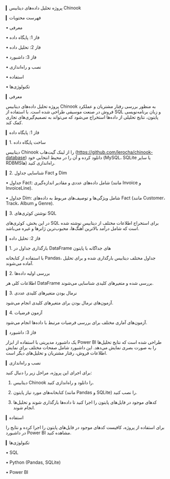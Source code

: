 ▎پروژه تحلیل داده‌های دیتابیس Chinook

▎فهرست محتویات

• معرفی

• فاز 1: پایگاه داده

• فاز 2: تحلیل داده

• فاز 3: داشبورد

• نصب و راه‌اندازی

• استفاده

• تکنولوژی‌ها

▎معرفی

پروژه تحلیل داده‌های دیتابیس Chinook به منظور بررسی رفتار مشتریان و عملکرد فروش در صنعت موسیقی طراحی شده است. با استفاده از SQL و زبان برنامه‌نویسی پایتون، نتایج تحلیلی از داده‌ها استخراج می‌شود که می‌تواند به تصمیم‌گیری‌های تجاری کمک کند.

▎فاز 1: پایگاه داده

▎1. ساخت پایگاه داده

دیتابیس Chinook را از لینک گیت‌هاب (https://github.com/lerocha/chinook-database) دانلود کرده و آن را در محیط انتخابی خود (MySQL، SQLite یا سایر RDBMSها) راه‌اندازی کنید.

▎2. شناسایی جداول Fact و Dim

• جداول Fact: شامل داده‌های عددی و مقادیر اندازه‌گیری (مانند Invoice و InvoiceLine).

• جداول Dim: شامل ویژگی‌ها و توصیف‌های مربوط به داده‌های Fact (مانند Customer، Track، Album و Genre).

▎3. نوشتن کوئری‌های SQL

در این بخش، کوئری‌های SQL برای استخراج اطلاعات مختلف از دیتابیس نوشته شده است که شامل درآمد بالاترین آهنگ‌ها، محبوب‌ترین ژانرها و غیره می‌باشد.

▎فاز 2: تحلیل داده

▎1. بارگذاری جداول در DataFrame های جداگانه با پایتون

با استفاده از کتابخانه Pandas، جداول مختلف دیتابیس بارگذاری شده و برای تحلیل آماده می‌شوند.

▎2. بررسی اولیه داده‌ها

اطلاعات کلی هر DataFrame بررسی شده و متغیرهای کلیدی شناسایی می‌شوند.

▎3. نرمال بودن متغیرهای کلیدی عددی

آزمون‌های نرمال بودن برای متغیرهای کلیدی انجام می‌شود.

▎4. آزمون فرضیات

آزمون‌های آماری مختلف برای بررسی فرضیات مرتبط با داده‌ها انجام می‌شود.

▎فاز 3: داشبورد

یک داشبورد مدیریتی با استفاده از ابزار Power BI طراحی شده است که نتایج تحلیل‌ها را به صورت بصری نمایش می‌دهد. این داشبورد شامل صفحات مختلف برای نمایش اطلاعات فروش، رفتار مشتریان و تحلیل‌های دیگر است.

▎نصب و راه‌اندازی

برای اجرای این پروژه، مراحل زیر را دنبال کنید:

1. دیتابیس Chinook را دانلود و راه‌اندازی کنید.

2. کتابخانه‌های مورد نیاز پایتون (مانند Pandas و SQLite) را نصب کنید.

3. کدهای موجود در فایل‌های پایتون را اجرا کنید تا داده‌ها بارگذاری شوند و تحلیل‌ها انجام شوند.

▎استفاده

برای استفاده از پروژه، کافیست کدهای موجود در فایل‌های پایتون را اجرا کرده و نتایج را در داشبورد Power BI مشاهده کنید.

▎تکنولوژی‌ها

• SQL

• Python (Pandas, SQLite)

• Power BI

